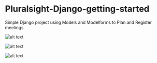 # Pluralsight-Django-getting-started

Simple Django project using Models and Modelforms to Plan and Register meetings

![alt text](https://i.imgur.com/SSyzJLy.jpg)

![alt text](https://i.imgur.com/2cXi9mk.jpg)

![alt text](https://i.imgur.com/N9KrV1Q.jpg)
